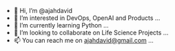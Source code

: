 - 👋 Hi, I’m @ajahdavid
- 👀 I’m interested in DevOps, OpenAI and Products ...
- 🌱 I’m currently learning Python ...
- 💞️ I’m looking to collaborate on Life Science Projects ...
- 📫 You can reach me on ajahdavid@gmail.com  ...

<!---
ajahdavid/ajahdavid is a ✨ special ✨ repository because its `README.md` (this file) appears on your GitHub profile.
You can click the Preview link to take a look at your changes.
--->
